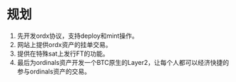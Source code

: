规划
============


1. 先开发ordx协议，支持deploy和mint操作。  
2. 网站上提供ordx资产的挂单交易。    
3. 提供在特殊sat上发行FT的功能。  
4. 最后为ordinals资产开发一个BTC原生的Layer2，让每个人都可以经济快捷的参与ordinals资产的交易。    


